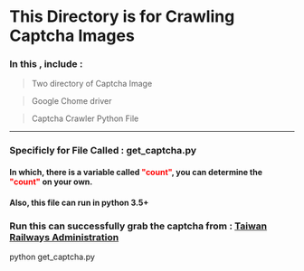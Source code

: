 # This Directory is for Crawling Captcha Images

### In this , include :

>  Two directory of Captcha Image

>  Google Chome driver

>  Captcha Crawler Python File

---

### Specificly for File Called : get_captcha.py

#### In which, there is a variable called <font color="red">"count"</font>, you can determine the <font color="red">"count"</font> on your own.

#### Also, this file can run in python 3.5+

### Run this can successfully grab the captcha from : [Taiwan Railways Administration](http://railway.hinet.net/Foreign/TW/etkind1.html)

       
python get_captcha.py 
            

